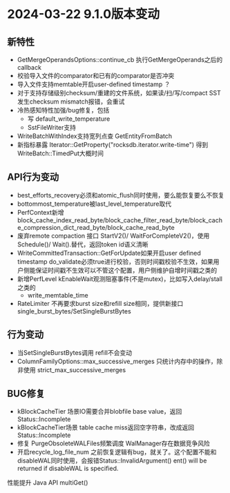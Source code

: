 # 2024-03-22 9.1.0版本变动

## 新特性
- GetMergeOperandsOptions::continue_cb 执行GetMergeOperands之后的callback
- 校验导入文件的comparator和已有的comparator是否冲突
- 导入文件支持memtable开启user-defined timestamp  ？
- 对于支持存储级别checksum/重建的文件系统，如果读/扫/写/compact SST发生checksum mismatch报错，会重试
- 冷热感知特性加强/bug修复，包括
    - 写 default_write_temperature
    - SstFileWriter支持
- WriteBatchWithIndex支持宽列点查 GetEntityFromBatch
- 新指标暴露 Iterator::GetProperty("rocksdb.iterator.write-time") 得到WriteBatch::TimedPut大概时间

## API行为变动
- best_efforts_recovery必须和atomic_flush同时使用，要么能恢复要么不恢复
- bottommost_temperature被last_level_temperature取代
- PerfContext新增block_cache_index_read_byte/block_cache_filter_read_byte/block_cache_compression_dict_read_byte/block_cache_read_byte
- 废弃remote compaction 接口 StartV2()/ WaitForCompleteV2()，使用 Schedule()/ Wait().替代，返回token id语义清晰
- WriteCommittedTransaction::GetForUpdate如果开启user defined timestamp do_validate必须true进行校验，否则时间戳校验不生效，如果用户侧能保证时间戳不生效可以不管这个配置，用户侧维护自增时间戳之类的
- 新增PerfLevel kEnableWait观测阻塞事件(不是mutex)，比如写入delay/stall 之类的
   - write_memtable_time
- RateLimiter 不再要求burst size和refill size相同，提供新接口single_burst_bytes/SetSingleBurstBytes

## 行为变动
- 当SetSingleBurstBytes调用 refill不会变动
- ColumnFamilyOptions::max_successive_merges 只统计内存中的操作，除非使用 strict_max_successive_merges

## BUG修复
- kBlockCacheTier 场景IO需要合并blobfile base value，返回Status::Incomplete
- kBlockCacheTier场景 table cache miss返回空字符串，改成返回Status::Incomplete
- 修复 PurgeObsoleteWALFiles频繁调度 WalManager存在数据竞争风险
- 开启recycle_log_file_num 之前恢复逻辑有bug，就关了。这个配置不能和disableWAL同时使用，会报错Status::InvalidArgument()
ent() will be returned if disableWAL is specified.

性能提升 Java API multiGet()